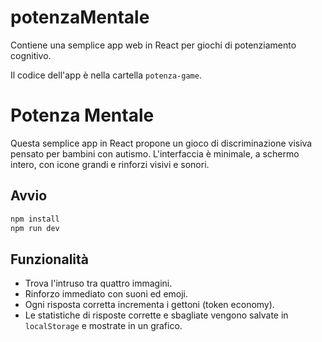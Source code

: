 # potenzaMentale

Contiene una semplice app web in React per giochi di potenziamento cognitivo.

Il codice dell'app è nella cartella `potenza-game`.
# Potenza Mentale

Questa semplice app in React propone un gioco di discriminazione visiva pensato per bambini con autismo. L'interfaccia è minimale, a schermo intero, con icone grandi e rinforzi visivi e sonori.

## Avvio

```bash
npm install
npm run dev
```

## Funzionalità
- Trova l'intruso tra quattro immagini.
- Rinforzo immediato con suoni ed emoji.
- Ogni risposta corretta incrementa i gettoni (token economy).
- Le statistiche di risposte corrette e sbagliate vengono salvate in `localStorage` e mostrate in un grafico.
